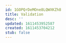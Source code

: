 ```yaml
---
id: 1GOPQrDeMOne8LQWXKZh8
title: Validation
desc: ''
updated: 1611453952587
created: 1611453704212
stub: false
---
```


